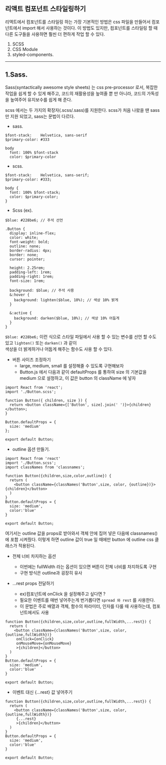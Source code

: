 ## 리액트 컴포넌트 스타일링하기  

리액트에서 컴포넌트를 스타일링 하는 가장 기본적인 방법은 css 파일을 만들어서 컴포넌트에서 import 해서 사용하는 것이다.  이 방법도 있지만, 컴포넌트를 스타일링 할 때 다른 도구들을 사용하면 훨씬 더 편하게 작업 할 수 있다.   

1. SCSS
2. CSS Module
3. styled-components. 

<hr>

## 1.Sass.     

Sass(syntactically awesome style sheets) 는 css pre-processor 로서, 복잡한 작업을 쉽게 할 수 있게 해주고, 코드의 재활용성을 높여줄 뿐 만 아니라, 코드의 가독성을 높여주어 유지보수를 쉽게 해 준다.   


scss 에서는 두 가지의 확장자(.scss/.sass)를 지원한다. scss가 처음 나왔을 땐 sass 만 지원 되었고, sass는 문법이 다르다.  

* sass.   
```
$font-stack:    Helvetica, sans-serif
$primary-color: #333

body
  font: 100% $font-stack
  color: $primary-color
```

* scss.  
```
$font-stack:    Helvetica, sans-serif;
$primary-color: #333;

body {
  font: 100% $font-stack;
  color: $primary-color;
}
```

* Scss (ex).    
```
$blue: #228be6; // 주석 선언

.Button {
  display: inline-flex;
  color: white;
  font-weight: bold;
  outline: none;
  border-radius: 4px;
  border: none;
  cursor: pointer;

  height: 2.25rem;
  padding-left: 1rem;
  padding-right: 1rem;
  font-size: 1rem;

  background: $blue; // 주석 사용
  &:hover {
    background: lighten($blue, 10%); // 색상 10% 밝게
  }

  &:active {
    background: darken($blue, 10%); // 색상 10% 어둡게
  }
}
```

`$blue: #228be6;` 이런 식으로 스타일 파일에서 사용 할 수 있는 변수를 선언 할 수도 있고 `lighten()` 또는 `darken()` 과 같이  
색상을 더 밝게하거나 어둡게 해주는 함수도 사용 할 수 있다.   


* 버튼 사이즈 조정하기    
  * large, medium, small 를 설정해줄 수 있도록 구현해보자
  * Button.js 에서 다음과 같이 defaultProps 를 통하여 size 의 기본값을 medium 으로 설정하고,  이 값은 button 의 className 에 넣자 

```
import React from 'react';
import './Button.scss';

function Button({ children, size }) {
  return <button className={['Button', size].join(' ')}>{children}</button>;
}

Button.defaultProps = {
  size: 'medium'
};

export default Button;
```

* outline 옵션 만들기.   

```
import React from 'react'
import './Button.scss';
import classNames from 'classnames';

function Button({children,size,color,outline}) {
  return (
    <button className={classNames('Button',size, color, {outline})}>{children}</button>
  )
}
Button.defaultProps = {
  size: 'medium',
  color:'blue'
}

export default Button;

```

여기서는 outline 값을 props로 받아와서 객체 안에 집어 넣은 다음에 classnames() 에 포함 시켜줬다.   이렇게 하면 outline 값이 true 일 때에만 button 에 outline css 클래스가 적용된다.   


* 전체 너비 차지하는 옵션  
  * 이번에는 fullWidth 라는 옵션이 있으면 버튼이 전체 너비를 차지하도록 구현    
  * 구현 방식은 outline과 굉장히 유사   


* ...rest props 전달하기    
  * ex)컴포넌트에 onClick 을 설정해주고 싶다면 ?   
  * 필요한 이벤트를 매번 넣어주는게 번거롭다면 `spread 와 rest` 를 사용한다.  
  * 이 문법은 주로 배열과 객체, 함수의 파라미터, 인자를 다룰 때 사용하는데, 컴포넌트에서도 사용    

```
function Button({children,size,color,outline,fullWidth,...rest}) {
  return (
    <button className={classNames('Button',size, color, {outline,fullWidth})}
     onClick={onClick}
     onMouseMove={onMouseMove}
     >{children}</button>
  )
}
Button.defaultProps = {
  size: 'medium',
  color:'blue'
}

export default Button;

```
* 이벤트  대신 {...rest} 값 넣어주기
```
function Button({children,size,color,outline,fullWidth,...rest}) {
  return (
    <button className={classNames('Button',size, color, {outline,fullWidth})}
     {...rest}
     >{children}</button>
  )
}
Button.defaultProps = {
  size: 'medium',
  color:'blue'
}

export default Button;

```


